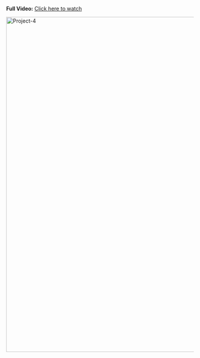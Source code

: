 **Full Video:** [Click here to watch](https://youtube.com/live/aANZZHSFREQ)

<div align="left">
  <a href="https://youtu.be/7Cg0QFLxL60">
    <img src="https://github.com/user-attachments/assets/5d717d73-5685-42a5-9438-b82db40d65ca" alt="Project-4" width="900">
  </a>
</div>
